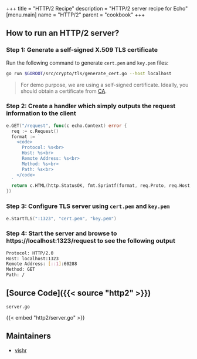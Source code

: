 +++
title = "HTTP/2 Recipe"
description = "HTTP/2 server recipe for Echo"
[menu.main]
  name = "HTTP/2"
  parent = "cookbook"
+++

## How to run an HTTP/2 server?

### Step 1: Generate a self-signed X.509 TLS certificate 

Run the following command to generate `cert.pem` and `key.pem` files:

```sh
go run $GOROOT/src/crypto/tls/generate_cert.go --host localhost
```

> For demo purpose, we are using a self-signed certificate. Ideally, you should obtain
a certificate from [CA](https://en.wikipedia.org/wiki/Certificate_authority).

### Step 2: Create a handler which simply outputs the request information to the client

```go
e.GET("/request", func(c echo.Context) error {
  req := c.Request()
  format := `
    <code>
      Protocol: %s<br>
      Host: %s<br>
      Remote Address: %s<br>
      Method: %s<br>
      Path: %s<br>
    </code>
  `
  return c.HTML(http.StatusOK, fmt.Sprintf(format, req.Proto, req.Host, req.RemoteAddr, req.Method, req.URL.Path))
})
```

### Step 3: Configure TLS server using `cert.pem` and `key.pem`

```go
e.StartTLS(":1323", "cert.pem", "key.pem")
```

### Step 4: Start the server and browse to https://localhost:1323/request to see the following output

```sh
Protocol: HTTP/2.0
Host: localhost:1323
Remote Address: [::1]:60288
Method: GET
Path: /
```

## [Source Code]({{< source "http2" >}})

`server.go`

{{< embed "http2/server.go" >}}

## Maintainers

- [vishr](https://github.com/vishr)

